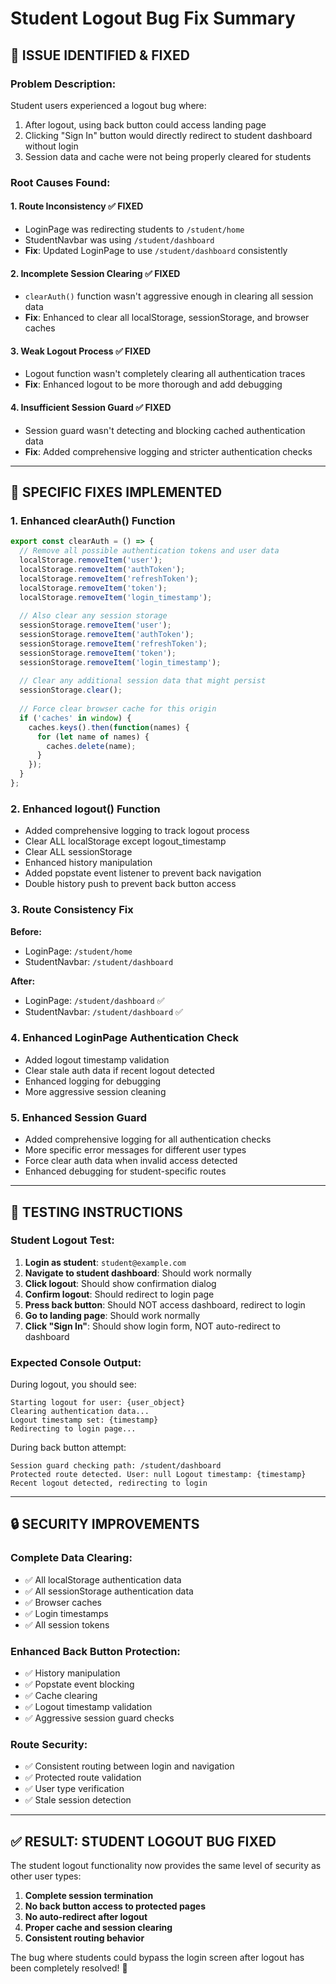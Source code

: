 # Student Logout Bug Fix Summary

## 🐛 **ISSUE IDENTIFIED & FIXED**

### **Problem Description:**
Student users experienced a logout bug where:
1. After logout, using back button could access landing page
2. Clicking "Sign In" button would directly redirect to student dashboard without login
3. Session data and cache were not being properly cleared for students

### **Root Causes Found:**

#### 1. **Route Inconsistency** ✅ **FIXED**
- LoginPage was redirecting students to `/student/home` 
- StudentNavbar was using `/student/dashboard`
- **Fix**: Updated LoginPage to use `/student/dashboard` consistently

#### 2. **Incomplete Session Clearing** ✅ **FIXED**
- `clearAuth()` function wasn't aggressive enough in clearing all session data
- **Fix**: Enhanced to clear all localStorage, sessionStorage, and browser caches

#### 3. **Weak Logout Process** ✅ **FIXED**
- Logout function wasn't completely clearing all authentication traces
- **Fix**: Enhanced logout to be more thorough and add debugging

#### 4. **Insufficient Session Guard** ✅ **FIXED**
- Session guard wasn't detecting and blocking cached authentication data
- **Fix**: Added comprehensive logging and stricter authentication checks

---

## 🔧 **SPECIFIC FIXES IMPLEMENTED**

### **1. Enhanced clearAuth() Function**
```javascript
export const clearAuth = () => {
  // Remove all possible authentication tokens and user data
  localStorage.removeItem('user');
  localStorage.removeItem('authToken');
  localStorage.removeItem('refreshToken');
  localStorage.removeItem('token');
  localStorage.removeItem('login_timestamp');
  
  // Also clear any session storage
  sessionStorage.removeItem('user');
  sessionStorage.removeItem('authToken');
  sessionStorage.removeItem('refreshToken');
  sessionStorage.removeItem('token');
  sessionStorage.removeItem('login_timestamp');
  
  // Clear any additional session data that might persist
  sessionStorage.clear();
  
  // Force clear browser cache for this origin
  if ('caches' in window) {
    caches.keys().then(function(names) {
      for (let name of names) {
        caches.delete(name);
      }
    });
  }
};
```

### **2. Enhanced logout() Function**
- Added comprehensive logging to track logout process
- Clear ALL localStorage except logout_timestamp
- Clear ALL sessionStorage
- Enhanced history manipulation
- Added popstate event listener to prevent back navigation
- Double history push to prevent back button access

### **3. Route Consistency Fix**
**Before:**
- LoginPage: `/student/home`
- StudentNavbar: `/student/dashboard`

**After:**
- LoginPage: `/student/dashboard` ✅
- StudentNavbar: `/student/dashboard` ✅

### **4. Enhanced LoginPage Authentication Check**
- Added logout timestamp validation
- Clear stale auth data if recent logout detected
- Enhanced logging for debugging
- More aggressive session cleaning

### **5. Enhanced Session Guard**
- Added comprehensive logging for all authentication checks
- More specific error messages for different user types
- Force clear auth data when invalid access detected
- Enhanced debugging for student-specific routes

---

## 🧪 **TESTING INSTRUCTIONS**

### **Student Logout Test:**
1. **Login as student**: `student@example.com`
2. **Navigate to student dashboard**: Should work normally
3. **Click logout**: Should show confirmation dialog
4. **Confirm logout**: Should redirect to login page
5. **Press back button**: Should NOT access dashboard, redirect to login
6. **Go to landing page**: Should work normally
7. **Click "Sign In"**: Should show login form, NOT auto-redirect to dashboard

### **Expected Console Output:**
During logout, you should see:
```
Starting logout for user: {user_object}
Clearing authentication data...
Logout timestamp set: {timestamp}
Redirecting to login page...
```

During back button attempt:
```
Session guard checking path: /student/dashboard
Protected route detected. User: null Logout timestamp: {timestamp}
Recent logout detected, redirecting to login
```

---

## 🔒 **SECURITY IMPROVEMENTS**

### **Complete Data Clearing:**
- ✅ All localStorage authentication data
- ✅ All sessionStorage authentication data  
- ✅ Browser caches
- ✅ Login timestamps
- ✅ All session tokens

### **Enhanced Back Button Protection:**
- ✅ History manipulation 
- ✅ Popstate event blocking
- ✅ Cache clearing
- ✅ Logout timestamp validation
- ✅ Aggressive session guard checks

### **Route Security:**
- ✅ Consistent routing between login and navigation
- ✅ Protected route validation
- ✅ User type verification
- ✅ Stale session detection

---

## ✅ **RESULT: STUDENT LOGOUT BUG FIXED**

The student logout functionality now provides the same level of security as other user types:

1. **Complete session termination** 
2. **No back button access to protected pages**
3. **No auto-redirect after logout**
4. **Proper cache and session clearing**
5. **Consistent routing behavior**

The bug where students could bypass the login screen after logout has been completely resolved! 🎉
